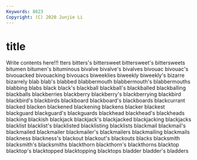 ```yaml
---
Keywords: 8823
Copyright: (C) 2020 Junjie Li
---
```


# title

Write contents here!!!
tters 
bitters's 
bittersweet
bittersweet's 
bittersweets 
bitumen 
bitumen's 
bituminous 
bivalve 
bivalve's 
bivalves 
bivouac 
bivouac's
bivouacked 
bivouacking 
bivouacs 
biweeklies 
biweekly 
biweekly's 
bizarre 
bizarrely 
blab 
blab's
blabbed 
blabbermouth 
blabbermouth's 
blabbermouths 
blabbing 
blabs 
black 
black's 
blackball 
blackball's
blackballed 
blackballing 
blackballs 
blackberries 
blackberry 
blackberry's 
blackberrying 
blackbird 
blackbird's 
blackbirds
blackboard 
blackboard's 
blackboards 
blackcurrant 
blacked 
blacken 
blackened 
blackening 
blackens 
blacker
blackest 
blackguard 
blackguard's 
blackguards 
blackhead 
blackhead's 
blackheads 
blacking 
blackish 
blackjack
blackjack's 
blackjacked 
blackjacking 
blackjacks 
blacklist 
blacklist's 
blacklisted 
blacklisting 
blacklists 
blackmail
blackmail's 
blackmailed 
blackmailer 
blackmailer's 
blackmailers 
blackmailing 
blackmails 
blackness 
blackness's 
blackout
blackout's 
blackouts 
blacks 
blacksmith 
blacksmith's 
blacksmiths 
blackthorn 
blackthorn's 
blackthorns 
blacktop
blacktop's 
blacktopped 
blacktopping 
blacktops 
bladder 
bladder's 
bladders 
